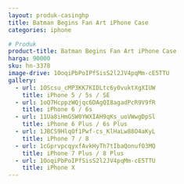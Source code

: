 ```yaml
---
layout: produk-casinghp
title: Batman Begins Fan Art iPhone Case
categories: iphone

# Produk
product-title: Batman Begins Fan Art iPhone Case
harga: 90000
sku: hn-3378
image-drive: 1OoqiPbPoIPfSisS2l2JV4pqMm-cE5TTU
gallery:
  - url: 1OScsu_cMP3KK7KIDLtc6y0vuktXgXIUW
    title: iPhone 5 / 5s / SE
  - url: 1oQ7HcppzWQjqc6DAgQI8agadPcR9V9fR
    title: iPhone 6 / 6s
  - url: 11Ua8iHmGSW0YWXIAH9qKs_uoVWwgDpSl
    title: iPhone 6 Plus / 6s Plus
  - url: 1JBCS9HlqOf1Pwf-cs_KlHaLw88O4aKyL
    title: iPhone 7 / 8
  - url: 1cGprvpcqyxfAvkHyTh7tIbaQonufO3MQ
    title: iPhone 7 Plus / 8 Plus
  - url: 1OoqiPbPoIPfSisS2l2JV4pqMm-cE5TTU
    title: iPhone X
---
```

